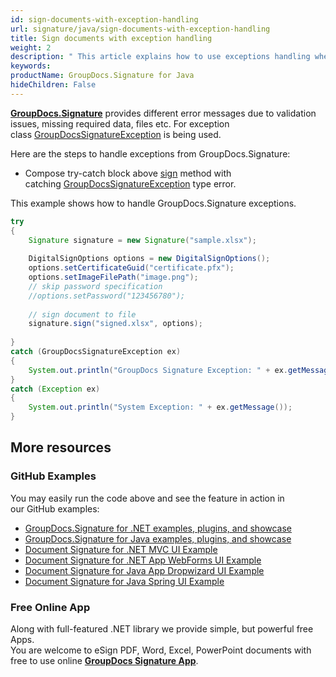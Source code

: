 ```yaml
---
id: sign-documents-with-exception-handling
url: signature/java/sign-documents-with-exception-handling
title: Sign documents with exception handling
weight: 2
description: " This article explains how to use exceptions handling when adding electronic signatures to document with GroupDocs.Signature API."
keywords: 
productName: GroupDocs.Signature for Java
hideChildren: False
---
```

[**GroupDocs.Signature**](https://products.groupdocs.com/signature/java) provides different error messages due to validation issues, missing required data, files etc. For exception class [GroupDocsSignatureException](https://reference.groupdocs.com/java/signature/com.groupdocs.signature.exception/GroupDocsSignatureException) is being used.

Here are the steps to handle exceptions from GroupDocs.Signature:
*   Compose try-catch block above [sign](https://reference.groupdocs.com/java/signature/com.groupdocs.signature/Signature#sign(java.io.OutputStream,%20com.groupdocs.signature.options.sign.SignOptions)) method with catching [GroupDocsSignatureException](https://reference.groupdocs.com/java/signature/com.groupdocs.signature.exception/GroupDocsSignatureException) type error.
    

This example shows how to handle GroupDocs.Signature exceptions.

```java
try
{
    Signature signature = new Signature("sample.xlsx");
     
    DigitalSignOptions options = new DigitalSignOptions();
    options.setCertificateGuid("certificate.pfx");
    options.setImageFilePath("image.png");
    // skip password specification
    //options.setPassword("123456780");
         
    // sign document to file
    signature.sign("signed.xlsx", options);
 
}
catch (GroupDocsSignatureException ex)
{
    System.out.println("GroupDocs Signature Exception: " + ex.getMessage());
}
catch (Exception ex)
{
    System.out.println("System Exception: " + ex.getMessage());
}
```

## More resources

### GitHub Examples 

You may easily run the code above and see the feature in action in our GitHub examples:

*   [GroupDocs.Signature for .NET examples, plugins, and showcase](https://github.com/groupdocs-signature/GroupDocs.Signature-for-.NET)    
*   [GroupDocs.Signature for Java examples, plugins, and showcase](https://github.com/groupdocs-signature/GroupDocs.Signature-for-Java)    
*   [Document Signature for .NET MVC UI Example](https://github.com/groupdocs-signature/GroupDocs.Signature-for-.NET-MVC)    
*   [Document Signature for .NET App WebForms UI Example](https://github.com/groupdocs-signature/GroupDocs.Signature-for-.NET-WebForms)    
*   [Document Signature for Java App Dropwizard UI Example](https://github.com/groupdocs-signature/GroupDocs.Signature-for-Java-Dropwizard)   
*   [Document Signature for Java Spring UI Example](https://github.com/groupdocs-signature/GroupDocs.Signature-for-Java-Spring)
    

### Free Online App 

Along with full-featured .NET library we provide simple, but powerful free Apps.  
You are welcome to eSign PDF, Word, Excel, PowerPoint documents with free to use online **[GroupDocs Signature App](https://products.groupdocs.app/signature)**.
